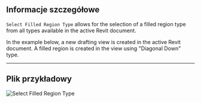 ## Informacje szczegółowe
`Select Filled Region Type` allows for the selection of a filled region type from all types available in the active Revit document.

In the example below, a new drafting view is created in the active Revit document. A filled region is created in the view using "Diagonal Down" type.

___
## Plik przykładowy

![Select Filled Region Type](./DSRevitNodesUI.FilledRegionTypes_img.jpg)
